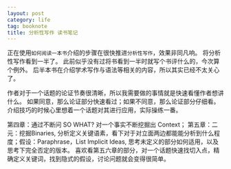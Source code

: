 ```yaml
---
layout: post
category: life
tag: booknote
title: 分析性写作 读书笔记
---
```


正在使用`如何阅读一本书`介绍的步骤在很快推进`分析性写作`，效果非同凡响。
将分析性写作看到一半了。 此前似乎没有过将书看到一半时就写个书评什么的，今次算个例外。
后半本书在介绍学术写作与语法等相关的内容，所以其实已经不太关心了。

作者对于一个话题的论证节奏很清晰，所以我需要做的事情就是快速看懂作者想讲什么。
如果同意，那么论证部分快速看过；如果不同意，那么论证部分仔细看。
介绍技巧的时候心里想着一个话题对其进行应用，实际操练一番。

第四章：通过不断问 SO WHAT? 对一个事实不断挖掘出 Context；
第五章：二元：挖掘Binaries, 分析定义关键语素，看下对于对立面两边都能能分析到什么程度；假设：Paraphrase，List Implicit Ideas, 思考未定义的部分如何适用，以及思考下完全否定的版本。
喜欢看第五六章的部分，对一个话题快速找切入点，精确定义关键词，找到隐式的假设，讨论问题就会变得很简单。
